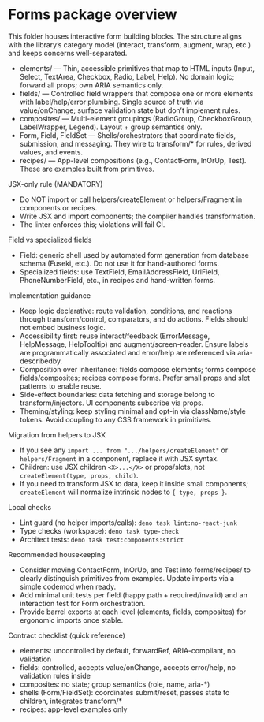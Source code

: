 # Forms package overview

This folder houses interactive form building blocks. The structure aligns with the library’s category model (interact, transform, augment, wrap, etc.) and keeps concerns well-separated.

- elements/ — Thin, accessible primitives that map to HTML inputs (Input, Select, TextArea, Checkbox, Radio, Label, Help). No domain logic; forward all props; own ARIA semantics only.
- fields/ — Controlled field wrappers that compose one or more elements with label/help/error plumbing. Single source of truth via value/onChange; surface validation state but don’t implement rules.
- composites/ — Multi-element groupings (RadioGroup, CheckboxGroup, LabelWrapper, Legend). Layout + group semantics only.
- Form, Field, FieldSet — Shells/orchestrators that coordinate fields, submission, and messaging. They wire to transform/* for rules, derived values, and events.
- recipes/ — App-level compositions (e.g., ContactForm, InOrUp, Test). These are examples built from primitives.

JSX-only rule (MANDATORY)

- Do NOT import or call helpers/createElement or helpers/Fragment in components or recipes.
- Write JSX and import components; the compiler handles transformation.
- The linter enforces this; violations will fail CI.

Field vs specialized fields

- Field: generic shell used by automated form generation from database schema (Fuseki, etc.). Do not use it for hand-authored forms.
- Specialized fields: use TextField, EmailAddressField, UrlField, PhoneNumberField, etc., in recipes and hand-written forms.

Implementation guidance

- Keep logic declarative: route validation, conditions, and reactions through transform/control, comparators, and do actions. Fields should not embed business logic.
- Accessibility first: reuse interact/feedback (ErrorMessage, HelpMessage, HelpTooltip) and augment/screen-reader. Ensure labels are programmatically associated and error/help are referenced via aria-describedby.
- Composition over inheritance: fields compose elements; forms compose fields/composites; recipes compose forms. Prefer small props and slot patterns to enable reuse.
- Side-effect boundaries: data fetching and storage belong to transform/injectors. UI components subscribe via props.
- Theming/styling: keep styling minimal and opt-in via className/style tokens. Avoid coupling to any CSS framework in primitives.

Migration from helpers to JSX

- If you see any `import ... from ".../helpers/createElement"` or `helpers/Fragment` in a component, replace it with JSX syntax.
- Children: use JSX children `<X>...</X>` or props/slots, not `createElement(type, props, child)`.
- If you need to transform JSX to data, keep it inside small components; `createElement` will normalize intrinsic nodes to `{ type, props }`.

Local checks

- Lint guard (no helper imports/calls): `deno task lint:no-react-junk`
- Type checks (workspace): `deno task type-check`
- Architect tests: `deno task test:components:strict`

Recommended housekeeping

- Consider moving ContactForm, InOrUp, and Test into forms/recipes/ to clearly distinguish primitives from examples. Update imports via a simple codemod when ready.
- Add minimal unit tests per field (happy path + required/invalid) and an interaction test for Form orchestration.
- Provide barrel exports at each level (elements, fields, composites) for ergonomic imports once stable.

Contract checklist (quick reference)

- elements: uncontrolled by default, forwardRef, ARIA-compliant, no validation
- fields: controlled, accepts value/onChange, accepts error/help, no validation rules inside
- composites: no state; group semantics (role, name, aria-*)
- shells (Form/FieldSet): coordinates submit/reset, passes state to children, integrates transform/*
- recipes: app-level examples only
